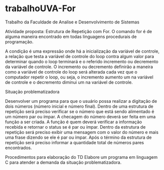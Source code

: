# trabalhoUVA-For
Trabalho da Faculdade de Analise e Desenvolvimento de Sistemas

Atividade proposta: 
Estrutura de Repetição com For.
O comando for é de alguma maneira encontrado em todas linguagens procedurais de programação.

A condição é uma expressão onde há a inicialização da variável de controle, a relação que testa a variável de controle do loop contra algum valor para determinar quando o loop terminará e o referido incremento ou decremento da variável de controle. O incremento ou decremento definirão a maneira como a variável de controle do loop será alterada cada vez que o computador repetir o loop, ou seja, o incremento aumento um na variável de controle e o decremento diminui um na variável de controle.

Situação problematizadora

Desenvolver um programa para que o usuário possa realizar a digitação de dois números (número inicial e número final). Dentro de uma estrutura de repetição será preciso verificar se o número que está sendo alimentado é um número par ou ímpar. A checagem do número deverá ser feita em uma função a ser criada. A função é quem deverá verificar a informação recebida e retornar o status se é par ou ímpar. Dentro da estrutura de repetição será preciso exibir uma mensagem com o valor do número e mais uma frase dizendo se ele é par ou ímpar. Após o término da estrutura de repetição será preciso informar a quantidade total de números pares encontrados.

Procedimentos para elaboração do TD
Elabore um programa em linguagem C para atender a demanda da situação problematizadora.
